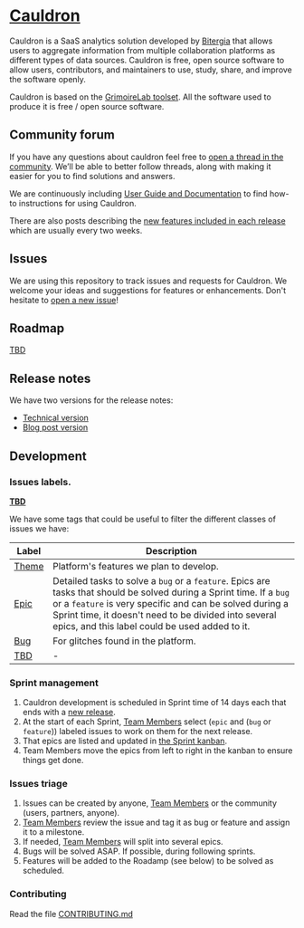 # [Cauldron](https://cauldron.io)

Cauldron is a SaaS analytics solution developed by [Bitergia](https://bitergia.com/) that allows users to aggregate information from multiple collaboration platforms as different types of data sources. Cauldron is free, open source software to allow users, contributors, and maintainers to use, study, share, and improve the software openly.

Cauldron is based on the [GrimoireLab toolset](https://chaoss.github.io/grimoirelab). All the software used to produce it is free / open source software.


## Community forum

If you have any questions about cauldron feel free to [open a thread in the community](https://community.cauldron.io/c/support-feedback/2). We’ll be able to better follow threads, along with making it easier for you to find solutions and answers.

We are continuously including [User Guide and Documentation](https://community.cauldron.io/c/docs/6) to find how-to instructions for using Cauldron.

There are also posts describing the [new features included in each release](https://community.cauldron.io/c/announcements/5) which are usually every two weeks.  

## Issues

We are using this repository to track issues and requests for Cauldron. We welcome your ideas and suggestions for features or enhancements. Don't hesitate to [open a new issue](https://gitlab.com/cauldronio/cauldron/-/issues/new)!


## Roadmap

[TBD](https://gitlab.com/cauldronio/cauldron/-/issues/387)


## Release notes

We have two versions for the release notes:
- [Technical version](releases/README.md)
- [Blog post version](https://community.cauldron.io/c/announcements/5)  


## Development


### Issues labels.

**[TBD](https://gitlab.com/cauldronio/cauldron/-/issues/393)**

We have some tags that could be useful to filter the different classes of issues we have:

| Label | Description |
|-------|-------------|
| [Theme](https://gitlab.com/groups/cauldronio/-/boards?scope=all&utf8=%E2%9C%93&state=opened&label_name[]=Theme) | Platform's features we plan to develop. |
| [Epic](https://gitlab.com/groups/cauldronio/-/boards?scope=all&utf8=%E2%9C%93&state=opened&label_name[]=Epic)  | Detailed tasks to solve a  `bug`  or a  `feature`. Epics are tasks that should be solved during a Sprint time. If a  `bug`  or a  `feature` is very specific and can be solved during a Sprint time, it doesn't need to be divided into several epics, and this label could be used added to it. |
| [Bug](https://gitlab.com/groups/cauldronio/-/boards?scope=all&utf8=%E2%9C%93&state=opened&label_name[]=bug)   | For glitches found in the platform. |
| [TBD](https://gitlab.com/cauldronio/cauldron/-/issues/393) | - |



### Sprint management

1. Cauldron development is scheduled in Sprint time of 14 days each that ends with a [new release](https://gitlab.com/cauldronio/cauldron/-/tree/master/releases).
2. At the start of each Sprint, [Team Members](https://gitlab.com/cauldronio/cauldron/-/project_members) select (`epic` and (`bug` or `feature`)) labeled issues to work on them for the next release.
3. That epics are listed and updated in [the Sprint kanban](https://gitlab.com/groups/cauldronio/-/boards/994133?scope=all&utf8=%E2%9C%93&state=opened&label_name[]=Epic&milestone_title=%23started).
4. Team Members move the epics from left to right in the kanban to ensure things get done.
 

### Issues triage

1. Issues can be created by anyone, [Team Members](https://gitlab.com/groups/cauldronio/-/group_members) or the community (users, partners, anyone).
2. [Team Members](https://gitlab.com/groups/cauldronio/-/group_members) review the issue and tag it as bug or feature and assign it to a milestone.
3. If needed, [Team Members](https://gitlab.com/groups/cauldronio/-/group_members) will split into several epics.
4. Bugs will be solved ASAP. If possible, during following sprints.
5. Features will be added to the Roadamp (see below) to be solved as scheduled.


### Contributing

Read the file [CONTRIBUTING.md](./CONTRIBUTING.md)
